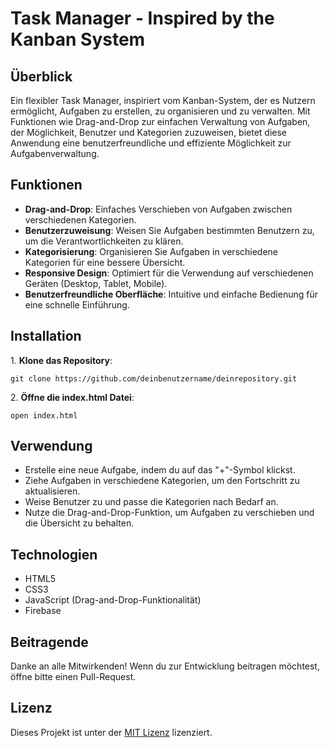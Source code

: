    <div class="container">
        <h1>Task Manager - Inspired by the Kanban System</h1>
        <h2>Überblick</h2>
        <p>Ein flexibler Task Manager, inspiriert vom Kanban-System, der es Nutzern ermöglicht, Aufgaben zu erstellen, zu organisieren und zu verwalten. Mit Funktionen wie Drag-and-Drop zur einfachen Verwaltung von Aufgaben, der Möglichkeit, Benutzer und Kategorien zuzuweisen, bietet diese Anwendung eine benutzerfreundliche und effiziente Möglichkeit zur Aufgabenverwaltung.</p>
        <h2>Funktionen</h2>
        <ul>
            <li><strong>Drag-and-Drop</strong>: Einfaches Verschieben von Aufgaben zwischen verschiedenen Kategorien.</li>
            <li><strong>Benutzerzuweisung</strong>: Weisen Sie Aufgaben bestimmten Benutzern zu, um die Verantwortlichkeiten zu klären.</li>
            <li><strong>Kategorisierung</strong>: Organisieren Sie Aufgaben in verschiedene Kategorien für eine bessere Übersicht.</li>
            <li><strong>Responsive Design</strong>: Optimiert für die Verwendung auf verschiedenen Geräten (Desktop, Tablet, Mobile).</li>
            <li><strong>Benutzerfreundliche Oberfläche</strong>: Intuitive und einfache Bedienung für eine schnelle Einführung.</li>
        </ul>
        <h2>Installation</h2>
        <p>1. <strong>Klone das Repository</strong>:</p>
        <pre><code>git clone https://github.com/deinbenutzername/deinrepository.git</code></pre>
        <p>2. <strong>Öffne die index.html Datei</strong>:</p>
        <pre><code>open index.html</code></pre>
        <h2>Verwendung</h2>
        <ul>
            <li>Erstelle eine neue Aufgabe, indem du auf das "+"-Symbol klickst.</li>
            <li>Ziehe Aufgaben in verschiedene Kategorien, um den Fortschritt zu aktualisieren.</li>
            <li>Weise Benutzer zu und passe die Kategorien nach Bedarf an.</li>
            <li>Nutze die Drag-and-Drop-Funktion, um Aufgaben zu verschieben und die Übersicht zu behalten.</li>
        </ul>
        <h2>Technologien</h2>
        <ul>
            <li>HTML5</li>
            <li>CSS3</li>
            <li>JavaScript (Drag-and-Drop-Funktionalität)</li>
            <li>Firebase</li>
        </ul>
        <h2>Beitragende</h2>
        <p>Danke an alle Mitwirkenden! Wenn du zur Entwicklung beitragen möchtest, öffne bitte einen Pull-Request.</p>
        <h2>Lizenz</h2>
        <p>Dieses Projekt ist unter der <a href="LICENSE" target="_blank">MIT Lizenz</a> lizenziert.</p>
    </div>

